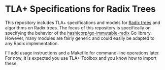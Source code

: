 # TLA+ Specifications for Radix Trees

This repository includes TLA+ specifications and models for
[Radix trees](https://en.wikipedia.org/wiki/Radix_tree) and algorithms
on Radix trees. The focus of this repository is specifically on specifying
the behavior of the  [hashicorp/go-immutable-radix](https://github.com/hashicorp/go-immutable-radix)
Go library. However, many modules are fairly generic and could easily be
adapted to any Radix implementation.

I'll add usage instructions and a Makefile for command-line operations later.
For now, it is expected you use TLA+ Toolbox and you know how to import these.
